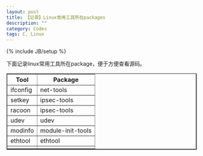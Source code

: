 ```yaml
---
layout: post
title: 【记录】Linux常用工具所在packages
description: ""
category: Codes
tags: C, Linux
---
```

{% include JB/setup %}

下面记录linux常用工具所在package，便于方便查看源码。

<table border="2">
   <tr>
      <th> Tool </th>    <th > Package </th>
   </tr>
   <tr>
      <td>ifconfig</td>  <td >net-tools</td>
   </tr>
   <tr>
      <td>setkey</td>    <td>ipsec-tools</td>
   </tr>
   <tr>
      <td>racoon</td>    <td>ipsec-tools</td>
   </tr>
   <tr>
      <td>udev</td>       <td>udev</td>
   </tr>
   <tr>
      <td>modinfo</td>    <td>module-init-tools</td>
   </tr>
   <tr>
      <td>ethtool</td>    <td>ethtool</td>
   </tr>
   <tr>
      <td></td>       <td></td>
   </tr>
</table>



